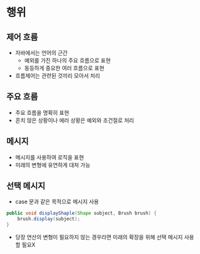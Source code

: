 # 행위

## 제어 흐름
- 자바에서는 언어의 근간
    - 예외를 가진 하나의 주요 흐름으로 표현
    - 동등하게 중요한 여러 흐름으로 표현
- 흐름제어는 관련된 것끼리 모아서 처리

## 주요 흐름
- 주요 흐름을 명확히 표현
- 흔치 않은 상황이나 에러 상황은 예외와 조건절로 처리

## 메시지
- 메시지를 사용하여 로직을 표현
- 미래의 변형에 유연하게 대처 가능

## 선택 메시지
- case 문과 같은 목적으로 메시지 사용

```java
public void displayShaple(Shape subject, Brush brush) {
    brush.display(subject);
}
```

- 당장 연산의 변형이 필요하지 않는 경우라면 미래의 확장을 위해 선택 메시지 사용할 필요X
